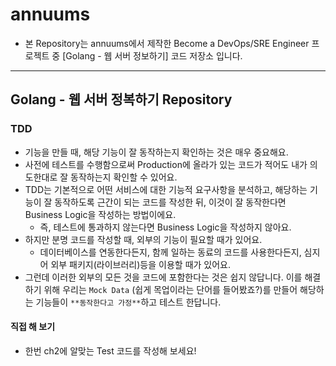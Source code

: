 # annuums

- 본 Repository는 annuums에서 제작한 Become a DevOps/SRE Engineer 프로젝트 중 [Golang - 웹 서버 정보하기] 코드 저장소 입니다.

---

## Golang - 웹 서버 정복하기 Repository

### TDD

- 기능을 만들 때, 해당 기능이 잘 동작하는지 확인하는 것은 매우 중요해요.
- 사전에 테스트를 수행함으로써 Production에 올라가 있는 코드가 적어도 내가 의도한대로 잘 동작하는지 확인할 수 있어요.
- TDD는 기본적으로 어떤 서비스에 대한 기능적 요구사항을 분석하고, 해당하는 기능이 잘 동작하도록 근간이 되는 코드를 작성한 뒤, 이것이 잘 동작한다면 Business Logic을 작성하는 방법이에요.
  - 즉, 테스트에 통과하지 않는다면 Business Logic을 작성하지 않아요.
- 하지만 분명 코드를 작성할 때, 외부의 기능이 필요할 때가 있어요.
  - 데이터베이스를 연동한다든지, 함께 일하는 동료의 코드를 사용한다든지, 심지어 외부 패키지(라이브러리)등을 이용할 때가 있어요.
- 그런데 이러한 외부의 모든 것을 코드에 포함한다는 것은 쉽지 않답니다. 이를 해결하기 위해 우리는 `Mock Data` (쉽게 목업이라는 단어를 들어봤죠?)를 만들어 해당하는 기능들이 `**동작한다고 가정**`하고 테스트 한답니다.

#### 직접 해 보기

- 한번 ch2에 알맞는 Test 코드를 작성해 보세요!
